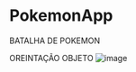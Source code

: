 # PokemonApp

BATALHA DE POKEMON 

OREINTAÇÃO OBJETO
![image](https://user-images.githubusercontent.com/99421370/215241761-6d085af6-9066-4b08-80e2-d285102ef544.png)
